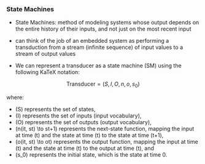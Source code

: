 ### State Machines

- State Machines: method of modeling systems whose output depends on the entire history of their inputs, and not just on the most recent input

-  can think of the job of an embedded system as performing a transduction from a stream (infinite sequence) of input values to a stream of output values

- We can represent a transducer as a state machine (SM) using the following KaTeX notation:

$$\text{{Transducer}} = (S, I, O, n, o, s_0)$$

where:
- \(S\) represents the set of states,
- \(I\) represents the set of inputs (input vocabulary),
- \(O\) represents the set of outputs (output vocabulary),
- \(n(it, st) \to st+1\) represents the next-state function, mapping the input at time \(t\) and the state at time \(t\) to the state at time \(t+1\),
- \(o(it, st) \to ot\) represents the output function, mapping the input at time \(t\) and the state at time \(t\) to the output at time \(t\), and
- \(s_0\) represents the initial state, which is the state at time 0.
